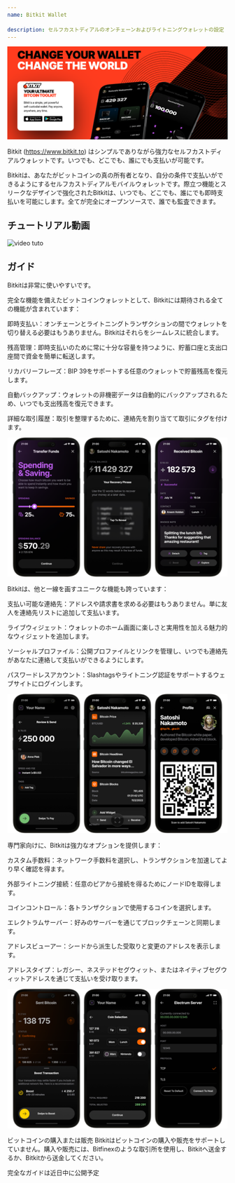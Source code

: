 ```yaml
---
name: Bitkit Wallet

description: セルフカストディアルのオンチェーンおよびライトニングウォレットの設定
---
```


![cover](assets/cover.webp)

Bitkit (https://www.bitkit.to) はシンプルでありながら強力なセルフカストディアルウォレットです。いつでも、どこでも、誰にでも支払いが可能です。

Bitkitは、あなたがビットコインの真の所有者となり、自分の条件で支払いができるようにするセルフカストディアルモバイルウォレットです。際立つ機能とスリークなデザインで強化されたBitkitは、いつでも、どこでも、誰にでも即時支払いを可能にします。全てが完全にオープンソースで、誰でも監査できます。

## チュートリアル動画

![video tuto](https://www.youtube.com/watch?v=FJ3Mqqz4Dmw)

## ガイド

Bitkitは非常に使いやすいです。

完全な機能を備えたビットコインウォレットとして、Bitkitには期待される全ての機能が含まれています：

即時支払い：オンチェーンとライトニングトランザクションの間でウォレットを切り替える必要はもうありません。Bitkitはそれらをシームレスに統合します。

残高管理：即時支払いのために常に十分な容量を持つように、貯蓄口座と支出口座間で資金を簡単に転送します。

リカバリーフレーズ：BIP 39をサポートする任意のウォレットで貯蓄残高を復元します。

自動バックアップ：ウォレットの非機密データは自動的にバックアップされるため、いつでも支出残高を復元できます。

詳細な取引履歴：取引を整理するために、連絡先を割り当てて取引にタグを付けます。

![cover](assets/1.webp)

Bitkitは、他と一線を画すユニークな機能も誇っています：

支払い可能な連絡先：アドレスや請求書を求める必要はもうありません。単に友人を連絡先リストに追加して支払います。

ライブウィジェット：ウォレットのホーム画面に楽しさと実用性を加える魅力的なウィジェットを追加します。

ソーシャルプロファイル：公開プロファイルとリンクを管理し、いつでも連絡先があなたに連絡して支払いができるようにします。

パスワードレスアカウント：Slashtagsやライトニング認証をサポートするウェブサイトにログインします。

![cover](assets/2.webp)

専門家向けに、Bitkitは強力なオプションを提供します：

カスタム手数料：ネットワーク手数料を選択し、トランザクションを加速してより早く確認を得ます。

外部ライトニング接続：任意のピアから接続を得るためにノードIDを取得します。

コインコントロール：各トランザクションで使用するコインを選択します。

エレクトラムサーバー：好みのサーバーを通じてブロックチェーンと同期します。

アドレスビューアー：シードから派生した受取りと変更のアドレスを表示します。

アドレスタイプ：レガシー、ネステッドセグウィット、またはネイティブセグウィットアドレスを通じて支払いを受け取ります。

![cover](assets/3.webp)

ビットコインの購入または販売
Bitkitはビットコインの購入や販売をサポートしていません。購入や販売には、Bitfinexのような取引所を使用し、Bitkitへ送金するか、Bitkitから送金してください。

完全なガイドは近日中に公開予定